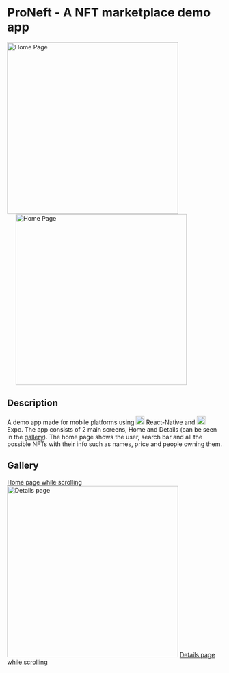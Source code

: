 # ProNeft - A NFT marketplace demo app
<img src="https://i.imgur.com/Ox7oC33.png" alt="Home Page" width="400px" height="auto"/><img src="https://i.imgur.com/IWqIxgq.png" style="margin-left: 20px;" alt="Home Page" width="400px" height="auto"/>
## Description
A demo app made for mobile platforms using   <img src="https://upload.wikimedia.org/wikipedia/commons/thumb/a/a7/React-icon.svg/2300px-React-icon.svg.png" alt="React icon" width="20px" height="auto" /> React-Native and   <img src="https://encrypted-tbn0.gstatic.com/images?q=tbn:ANd9GcRubwrPlo2Gnw1KMy76rlDRQC9VW1TH8K3gN2pWVJ4qkg&s" alt="Expo icon" width="20px" height="auto"/> Expo.
The app consists of 2 main screens, Home and Details (can be seen in the [gallery](#Gallery)). The home page shows the user, search bar and all the possible NFTs with their info such as names, price and people owning them.

## Gallery

[Home page while scrolling](https://i.imgur.com/bwh4SnN.mp4") 
<img src="https://i.imgur.com/IWqIxgq.png" alt="Details page" width="400px" height="auto" />
[Details page while scrolling](https://i.imgur.com/6Zpo1pb.mp4")
